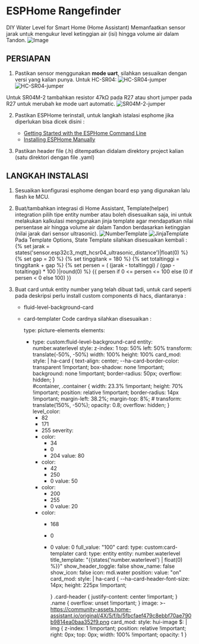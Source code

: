 # ESPHome Rangefinder
DIY Water Level for Smart Home (Home Assistant)
Memanfaatkan sensor jarak untuk mengukur level ketinggian air (isi) hingga volume air dalam Tandon.
![Image](https://github.com/user-attachments/assets/9ebe9335-35d4-4976-8d0a-18a0714ce7b2)


## PERSIAPAN
1. Pastikan sensor menggunakan **mode uart**, silahkan sesuaikan dengan versi yang kalian punya.
Untuk HC-SR04:
![HC-SR04-jumper](https://ptsolns.com/cdn/shop/files/Modes.jpg?v=1697006723&width=1445)
![HC-SR04-jumper](https://inwfile.com/s-j/afo1mt.jpg)

Untuk SR04M-2 tambahkan resistor 47kΩ pada R27 atau short jumper pada R27 untuk merubah ke mode uart automatic.
![SR04M-2-jumper](https://circuitdigest.com/sites/default/files/inlineimages/u5/R27-jumper-in-Ultrasonic-Module.jpg)


2. Pastikan ESPHome terinstall, untuk langkah istalasi esphome jika diperlukan bisa dicek disini :
    - [Getting Started with the ESPHome Command Line](https://esphome.io/guides/getting_started_command_line.html)
    - [Installing ESPHome Manually](https://esphome.io/guides/installing_esphome)

3. Pastikan header file (.h) ditempatkan didalam direktory project kalian (satu direktori dengan file .yaml)

## LANGKAH INSTALASI
1. Sesuaikan konfigurasi esphome dengan board esp yang digunakan lalu flash ke MCU.
2. Buat/tambahkan integrasi di Home Assistant, Template(helper) integration pilih tipe entity number atau boleh disesuaikan saja, ini untuk melakukan kalkulasi menggunakan jinja template agar mendapatkan nilai persentase air hingga volume air dalam Tandon berdasarkan ketinggian (nilai jarak dari sensor ultrasonic). 
    ![NumberTemplate](https://github.com/user-attachments/assets/ac4871af-614a-47db-940f-e56a662399ed)
    ![JinjaTemplate](https://github.com/user-attachments/assets/5606ed03-c174-4ef0-93e7-a545b08e3a16)
    Pada Template Options, State Template silahkan disesuaikan kembali :
        {% set jarak = states('sensor.esp32c3_mqtt_hcsr04_ultrasonic_distance')|float(0) %} 
        {% set gap = 20 %} 
        {% set tinggitank = 180 %} 
        {% set totaltinggi = tinggitank + gap %} 
        {% set persen = ( (jarak - totaltinggi) / (gap - totaltinggi) * 100 )|round(0) %} 
        {{ persen if 0 <= persen <= 100 else (0 if persen < 0 else 100) }}

3. Buat card untuk entity number yang telah dibuat tadi, untuk card seperti pada deskripsi perlu install custom components di hacs, diantaranya :
    - fluid-level-background-card
    - card-templater
Code cardnya silahkan disesuaikan :

        type: picture-elements
        elements:
        - type: custom:fluid-level-background-card
            entity: number.waterlevel
            style:
            z-index: 1
            top: 50%
            left: 50%
            transform: translate(-50%, -50%)
            width: 100%
            height: 100%
            card_mod:
            style: |
                ha-card {
                text-align: center;
                --ha-card-border-color: transparent !important;
                box-shadow: none !important;
                background: none !important;
                border-radius: 50px;
                overflow: hidden;
                }  
                #container, .container {
                width: 23.3% !important;
                height: 70% !important;
                position: relative !important;
                border-radius: 14px !important;
                margin-left: 38.2%;
                margin-top: 8%;
                # transform: translate(150%, -50%);
                opacity: 0.8;
                overflow: hidden;
                }
            level_color:
            - 82
            - 171
            - 255
            severity:
            - color:
                - 34
                - 0
                - 204
                value: 80
            - color:
                - 42
                - 250
                - 0
                value: 50
            - color:
                - 200
                - 255
                - 0
                value: 20
            - color:
                - 168
                - 0
                - 0
                value: 0
            full_value: "100"
            card:
            type: custom:card-templater
            card:
                type: entity
                entity: number.waterlevel
                title_template: "{{states('number.waterlevel') | float(0) %}}"
                show_header_toggle: false
                show_name: false
                show_icon: false
                icon: mdi.water
                position:
                value: "on"
                card_mod:
                style: |
                    ha-card {
                    --ha-card-header-font-size: 14px;
                    height: 225px !important;
                    
                    }
                    .card-header {
                    justify-content: center !important;
                    }
                    .name {
                    overflow: unset !important;
                    }
        image: >-
        https://community-assets.home-assistant.io/original/4X/5/f/b/5fbcfaef479c8ebbf70ae790b9814ea0baa352f9.png
        card_mod:
        style:
            hui-image $: |
            img {
                z-index: 1 !important;
                position: relative !important;
                right: 0px;
                top: 0px;
                width: 100% !important;
                opacity: 1
            }

